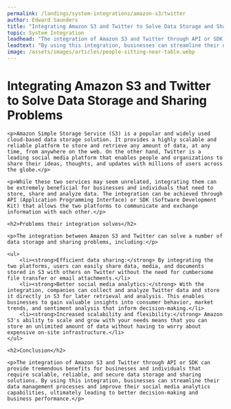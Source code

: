 ```yaml
---
permalink: /landings/system-integrations/amazon-s3/twitter
author: Edward Saunders
title: "Integrating Amazon S3 and Twitter to Solve Data Storage and Sharing Problems"
topic: System Integration
leadhead: "The integration of Amazon S3 and Twitter through API or SDK can provide tremendous benefits for businesses and individuals that require scalable, reliable, and secure data storage and sharing solutions"
leadtext: "By using this integration, businesses can streamline their data management processes and improve their social media analytics capabilities, ultimately leading to better decision-making and business performance."
image: /assets/images/articles/people-sitting-near-table.webp
---
```

<div class="arttext">    <h1>Integrating Amazon S3 and Twitter to Solve Data Storage and Sharing Problems</h1>
    
    <p>Amazon Simple Storage Service (S3) is a popular and widely used cloud-based data storage solution. It provides a highly scalable and reliable platform to store and retrieve any amount of data, at any time, from anywhere on the web. On the other hand, Twitter is a leading social media platform that enables people and organizations to share their ideas, thoughts, and updates with millions of users across the globe.</p>
    
    <p>While these two services may seem unrelated, integrating them can be extremely beneficial for businesses and individuals that need to store, share and analyze data. The integration can be achieved through API (Application Programming Interface) or SDK (Software Development Kit) that allows the two platforms to communicate and exchange information with each other.</p>
    
    <h2>Problems their integration solves</h2>
    
    <p>The integration between Amazon S3 and Twitter can solve a number of data storage and sharing problems, including:</p>
    
    <ul>
        <li><strong>Efficient data sharing:</strong> By integrating the two platforms, users can easily share data, media, and documents stored in S3 with others on Twitter without the need for cumbersome file transfer or email attachments.</li>
        <li><strong>Better social media analytics:</strong> With the integration, companies can collect and analyze Twitter data and store it directly in S3 for later retrieval and analysis. This enables businesses to gain valuable insights into consumer behavior, market trends, and sentiment analysis that inform decision-making.</li>
        <li><strong>Increased scalability and flexibility:</strong> Amazon S3's ability to scale and grow with your needs means that you can store an unlimited amount of data without having to worry about expensive on-site infrastructure.</li>
    </ul>
    
    <h2>Conclusion</h2>
    
    <p>The integration of Amazon S3 and Twitter through API or SDK can provide tremendous benefits for businesses and individuals that require scalable, reliable, and secure data storage and sharing solutions. By using this integration, businesses can streamline their data management processes and improve their social media analytics capabilities, ultimately leading to better decision-making and business performance.</p>
    
</div>